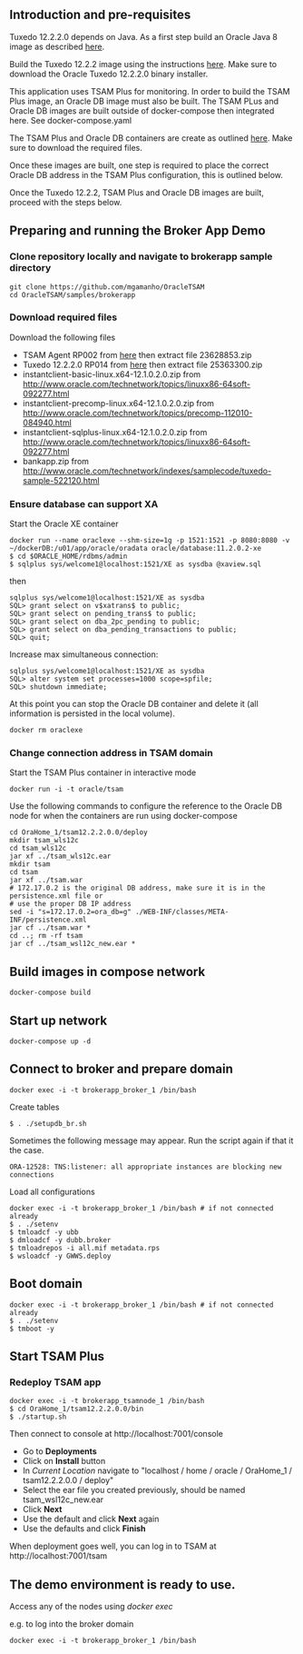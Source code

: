 ## Introduction and pre-requisites

Tuxedo 12.2.2.0 depends on Java. As a first step build an Oracle Java 8 image as described [here](https://github.com/oracle/docker-images/tree/master/OracleJava).

Build the Tuxedo 12.2.2 image using the instructions [here](https://github.com/oracle/docker-images/tree/master/OracleTuxedo). Make sure to download the Oracle Tuxedo 12.2.2.0 binary installer.

This application uses TSAM Plus for monitoring. In order to build the TSAM Plus image, an Oracle DB image must also be built. The TSAM PLus and Oracle DB images are built outside of docker-compose then integrated here. See docker-compose.yaml

The TSAM Plus and Oracle DB containers are create as outlined [here](https://github.com/mgamanho/OracleTSAM). Make sure to download the required files.

Once these images are built, one step is required to place the correct Oracle DB address in the TSAM Plus configuration, this is outlined below.

Once the Tuxedo 12.2.2, TSAM Plus and Oracle DB images are built, proceed with the steps below.

## Preparing and running the Broker App Demo

### Clone repository locally and navigate to brokerapp sample directory

    git clone https://github.com/mgamanho/OracleTSAM
    cd OracleTSAM/samples/brokerapp

### Download required files

Download the following files

* TSAM Agent RP002 from [here](https://support.oracle.com/epmos/faces/PatchSearchResults?searchdata=%3Ccontext+type%3D%22BASIC%22+search%3D%22%26lt%3BSearch%26gt%3B%0A%26lt%3BFilter+name%3D%26quot%3Bpatch_number%26quot%3B+op%3D%26quot%3Bis%26quot%3B+value%3D%26quot%3B25389632%26quot%3B%2F%26gt%3B%0A%26lt%3BFilter+name%3D%26quot%3Bexclude_superseded%26quot%3B+op%3D%26quot%3Bis%26quot%3B+value%3D%26quot%3Bfalse%26quot%3B%2F%26gt%3B%0A%26lt%3B%2FSearch%26gt%3B%22%2F%3E) then extract file 23628853.zip
* Tuxedo 12.2.2.0 RP014 from [here](https://support.oracle.com/epmos/faces/PatchSearchResults?searchdata=%3Ccontext+type%3D%22BASIC%22+search%3D%22%26lt%3BSearch%26gt%3B%0A%26lt%3BFilter+name%3D%26quot%3Bpatch_number%26quot%3B+op%3D%26quot%3Bis%26quot%3B+value%3D%26quot%3B25219794%26quot%3B%2F%26gt%3B%0A%26lt%3BFilter+name%3D%26quot%3Bexclude_superseded%26quot%3B+op%3D%26quot%3Bis%26quot%3B+value%3D%26quot%3Bfalse%26quot%3B%2F%26gt%3B%0A%26lt%3B%2FSearch%26gt%3B%22%2F%3E) then extract file 25363300.zip
* instantclient-basic-linux.x64-12.1.0.2.0.zip   from http://www.oracle.com/technetwork/topics/linuxx86-64soft-092277.html
* instantclient-precomp-linux.x64-12.1.0.2.0.zip from http://www.oracle.com/technetwork/topics/precomp-112010-084940.html
* instantclient-sqlplus-linux.x64-12.1.0.2.0.zip from http://www.oracle.com/technetwork/topics/linuxx86-64soft-092277.html
* bankapp.zip from http://www.oracle.com/technetwork/indexes/samplecode/tuxedo-sample-522120.html

### Ensure database can support XA

Start the Oracle XE container

    docker run --name oraclexe --shm-size=1g -p 1521:1521 -p 8080:8080 -v ~/dockerDB:/u01/app/oracle/oradata oracle/database:11.2.0.2-xe
    $ cd $ORACLE_HOME/rdbms/admin
    $ sqlplus sys/welcome1@localhost:1521/XE as sysdba @xaview.sql

then

    sqlplus sys/welcome1@localhost:1521/XE as sysdba
    SQL> grant select on v$xatrans$ to public;
    SQL> grant select on pending_trans$ to public;
    SQL> grant select on dba_2pc_pending to public;
    SQL> grant select on dba_pending_transactions to public;
    SQL> quit;

Increase max simultaneous connection:

    sqlplus sys/welcome1@localhost:1521/XE as sysdba
    SQL> alter system set processes=1000 scope=spfile;
    SQL> shutdown immediate;
    
At this point you can stop the Oracle DB container and delete it (all information is persisted in the local volume).

    docker rm oraclexe

### Change connection address in TSAM domain

Start the TSAM Plus container in interactive mode

    docker run -i -t oracle/tsam
    
Use the following commands to configure the reference to the Oracle DB node for when the containers are run using docker-compose
    
    cd OraHome_1/tsam12.2.2.0.0/deploy
    mkdir tsam_wls12c
    cd tsam_wls12c
    jar xf ../tsam_wls12c.ear
    mkdir tsam
    cd tsam
    jar xf ../tsam.war
    # 172.17.0.2 is the original DB address, make sure it is in the persistence.xml file or
    # use the proper DB IP address
    sed -i "s=172.17.0.2=ora_db=g" ./WEB-INF/classes/META-INF/persistence.xml
    jar cf ../tsam.war *
    cd ..; rm -rf tsam
    jar cf ../tsam_wsl12c_new.ear *

## Build images in compose network

    docker-compose build

## Start up network

    docker-compose up -d 

## Connect to broker and prepare domain

    docker exec -i -t brokerapp_broker_1 /bin/bash

Create tables

    $ . ./setupdb_br.sh

Sometimes the following message may appear. Run the script again if that it the case.

    ORA-12528: TNS:listener: all appropriate instances are blocking new connections

Load all configurations

    docker exec -i -t brokerapp_broker_1 /bin/bash # if not connected already
    $ . ./setenv
    $ tmloadcf -y ubb
    $ dmloadcf -y dubb.broker
    $ tmloadrepos -i all.mif metadata.rps
    $ wsloadcf -y GWWS.deploy

## Boot domain

    docker exec -i -t brokerapp_broker_1 /bin/bash # if not connected already
    $ . ./setenv
    $ tmboot -y

## Start TSAM Plus

### Redeploy TSAM app

    docker exec -i -t brokerapp_tsamnode_1 /bin/bash
    $ cd OraHome_1/tsam12.2.2.0.0/bin
    $ ./startup.sh

Then connect to console at http://localhost:7001/console

* Go to **Deployments**
* Click on **Install** button
* In *Current Location* navigate to "localhost / home / oracle / OraHome_1 / tsam12.2.2.0.0 / deploy"
* Select the ear file you created previously, should be named tsam_wsl12c_new.ear
* Click **Next**
* Use the default and click **Next** again
* Use the defaults and click **Finish**

When deployment goes well, you can log in to TSAM at http://localhost:7001/tsam

## The demo environment is ready to use.

Access any of the nodes using *docker exec*

e.g. to log into the broker domain

    docker exec -i -t brokerapp_broker_1 /bin/bash
